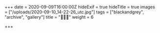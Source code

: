 +++
date = 2020-09-09T16:00:00Z
hideExif = true
hideTitle = true
images = ["/uploads/2020-09-10_14-22-26_utc.jpg"]
tags = ["blackandgrey", "archive", "gallery"]
title = "🖤🤙💯"
weight = 6

+++
